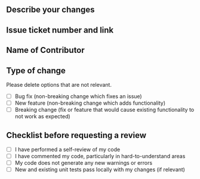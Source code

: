 ## Describe your changes

## Issue ticket number and link

## Name of Contributor

## Type of change

Please delete options that are not relevant.
- [ ] Bug fix (non-breaking change which fixes an issue)
- [ ] New feature (non-breaking change which adds functionality)
- [ ] Breaking change (fix or feature that would cause existing functionality to not work as expected)

## Checklist before requesting a review
- [ ] I have performed a self-review of my code
- [ ] I have commented my code, particularly in hard-to-understand areas
- [ ] My code does not generate any new warnings or errors
- [ ] New and existing unit tests pass locally with my changes (if relevant)
